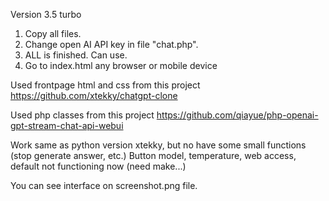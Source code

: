 Version 3.5 turbo

1) Copy all files. 
2) Change open AI API key in file "chat.php". 
3) ALL is finished. Can use. 
4) Go to index.html any browser or mobile device

Used frontpage html and css from this project
https://github.com/xtekky/chatgpt-clone

Used php classes from this project
https://github.com/qiayue/php-openai-gpt-stream-chat-api-webui

Work same as python version xtekky, but no have some small functions (stop generate answer, etc.)
Button model, temperature, web access, default not functioning now (need make...)

You can see interface on screenshot.png file.
